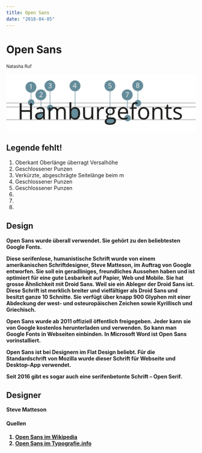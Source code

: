 ```yaml
---
title: Open Sans
date: "2018-04-05"
---
```


# Open Sans
<small>Natasha Ruf</small>

<div class="col1to12">

![Open Sans](./OpenSans.svg)

</div>

## Legende fehlt!

1. Oberkant Oberlänge überragt Versalhöhe
2. Geschlossener Punzen
3. Verkürzte, abgeschrägte Seitelänge beim m
4. Geschlossener Punzen
5. Geschlossener Punzen
6.
7.
8.


## Design
<b>Open Sans wurde überall verwendet. Sie gehört zu den beliebtesten Google Fonts. <b/>

Diese serifenlose, humanistische Schrift wurde von einem amerikanischen Schriftdesigner, Steve Matteson, im Auftrag von Google entworfen. Sie soll ein geradliniges, freundliches Aussehen haben und ist optimiert für eine gute Lesbarkeit auf Papier, Web und Mobile. Sie hat grosse Ähnlichkeit mit Droid Sans. Weil sie ein Ableger der Droid Sans ist. Diese Schrift ist merklich breiter und vielfältiger als Droid Sans und besitzt ganze 10 Schnitte. Sie verfügt über knapp 900 Glyphen mit einer Abdeckung der west- und osteuropäischen Zeichen sowie Kyrillisch und Griechisch.

Open Sans wurde ab 2011 offiziell öffentlich freigegeben. Jeder kann sie von Google kostenlos herunterladen und verwenden. So kann man Google Fonts in Webseiten einbinden. In Microsoft Word ist Open Sans vorinstalliert.

Open Sans ist bei Designern im Flat Design beliebt. Für die Standardschrift von Mozilla wurde dieser Schrift für Webseite und Desktop-App verwendet.

Seit 2016 gibt es sogar auch eine serifenbetonte Schrift – Open Serif.


## Designer
Steve Matteson


#### Quellen
1. [Open Sans im Wikipedia](https://en.wikipedia.org/wiki/Open_Sans)
2. [Open Sans im Typografie.info](https://www.typografie.info/3/Schriften/fonts.html/open-sans-r438/)
